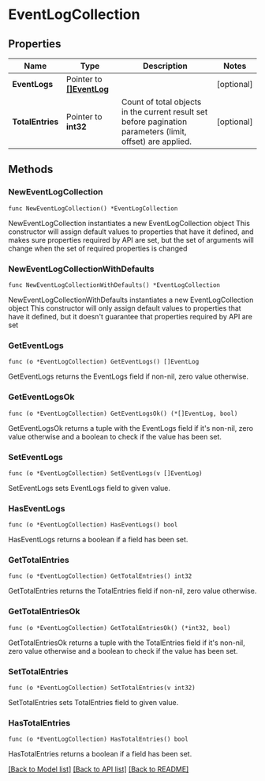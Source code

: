 # EventLogCollection

## Properties

Name | Type | Description | Notes
------------ | ------------- | ------------- | -------------
**EventLogs** | Pointer to [**[]EventLog**](EventLog.md) |  | [optional] 
**TotalEntries** | Pointer to **int32** | Count of total objects in the current result set before pagination parameters (limit, offset) are applied.  | [optional] 

## Methods

### NewEventLogCollection

`func NewEventLogCollection() *EventLogCollection`

NewEventLogCollection instantiates a new EventLogCollection object
This constructor will assign default values to properties that have it defined,
and makes sure properties required by API are set, but the set of arguments
will change when the set of required properties is changed

### NewEventLogCollectionWithDefaults

`func NewEventLogCollectionWithDefaults() *EventLogCollection`

NewEventLogCollectionWithDefaults instantiates a new EventLogCollection object
This constructor will only assign default values to properties that have it defined,
but it doesn't guarantee that properties required by API are set

### GetEventLogs

`func (o *EventLogCollection) GetEventLogs() []EventLog`

GetEventLogs returns the EventLogs field if non-nil, zero value otherwise.

### GetEventLogsOk

`func (o *EventLogCollection) GetEventLogsOk() (*[]EventLog, bool)`

GetEventLogsOk returns a tuple with the EventLogs field if it's non-nil, zero value otherwise
and a boolean to check if the value has been set.

### SetEventLogs

`func (o *EventLogCollection) SetEventLogs(v []EventLog)`

SetEventLogs sets EventLogs field to given value.

### HasEventLogs

`func (o *EventLogCollection) HasEventLogs() bool`

HasEventLogs returns a boolean if a field has been set.

### GetTotalEntries

`func (o *EventLogCollection) GetTotalEntries() int32`

GetTotalEntries returns the TotalEntries field if non-nil, zero value otherwise.

### GetTotalEntriesOk

`func (o *EventLogCollection) GetTotalEntriesOk() (*int32, bool)`

GetTotalEntriesOk returns a tuple with the TotalEntries field if it's non-nil, zero value otherwise
and a boolean to check if the value has been set.

### SetTotalEntries

`func (o *EventLogCollection) SetTotalEntries(v int32)`

SetTotalEntries sets TotalEntries field to given value.

### HasTotalEntries

`func (o *EventLogCollection) HasTotalEntries() bool`

HasTotalEntries returns a boolean if a field has been set.


[[Back to Model list]](../README.md#documentation-for-models) [[Back to API list]](../README.md#documentation-for-api-endpoints) [[Back to README]](../README.md)



